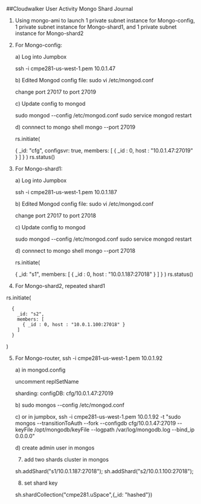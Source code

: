 ##Cloudwalker User Activity Mongo Shard Journal

1. Using mongo-ami to launch 1 private subnet instance for Mongo-config, 1 private subnet 
   instance for Mongo-shard1, and 1 private subnet instance for Mongo-shard2

2. For Mongo-config: 
   
   a) Log into Jumpbox

   ssh -i cmpe281-us-west-1.pem 10.0.1.47

   b) Edited Mongod config file: sudo vi /etc/mongod.conf

   change port 27017 to port 27019

   c) Update config to mongod

   sudo mongod --config /etc/mongod.conf
   sudo service mongod restart 

   d) connnect to mongo shell mongo --port 27019

   rs.initiate(

	  {
	    _id: "cfg",
	    configsvr: true,
	    members: [
	      { _id : 0, host : "10.0.1.47:27019" }
	    ]
	  }
    )
   rs.status()

3. For Mongo-shard1:
   
   a) Log into Jumpbox

   ssh -i cmpe281-us-west-1.pem 10.0.1.187

   b) Edited Mongod config file: sudo vi /etc/mongod.conf

   change port 27017 to port 27018

   c) Update config to mongod

   sudo mongod --config /etc/mongod.conf
   sudo service mongod restart 

   d) connnect to mongo shell mongo --port 27018

   rs.initiate(

	  {
	    _id: "s1",
	    members: [
	      { _id : 0, host : "10.0.1.187:27018" }
	    ]
	  }
   )
   rs.status()

4. For Mongo-shard2, repeated shard1

rs.initiate(

	  {
	    _id: "s2",
	    members: [
	      { _id : 0, host : "10.0.1.100:27018" }
	    ]
	  }
)

5. For Mongo-router, ssh -i cmpe281-us-west-1.pem 10.0.1.92

   a) in mongod.config

   uncomment replSetName

   sharding:
  	      configDB: cfg/10.0.1.47:27019

   b) sudo mongos --config /etc/mongod.conf

   c) or in jumpbox, ssh -i cmpe281-us-west-1.pem 10.0.1.92 -t "sudo mongos --transitionToAuth --fork --configdb cfg/10.0.1.47:27019 --keyFile /opt/mongodb/keyFile --logpath /var/log/mongodb.log --bind_ip 0.0.0.0"

   d) create admin user in mongos

   7) add two shards cluster in mongos

    sh.addShard("s1/10.0.1.187:27018");
	sh.addShard("s2/10.0.1.100:27018");
  
   8) set shard key 

   sh.shardCollection("cmpe281.uSpace",{_id: "hashed"}) 
